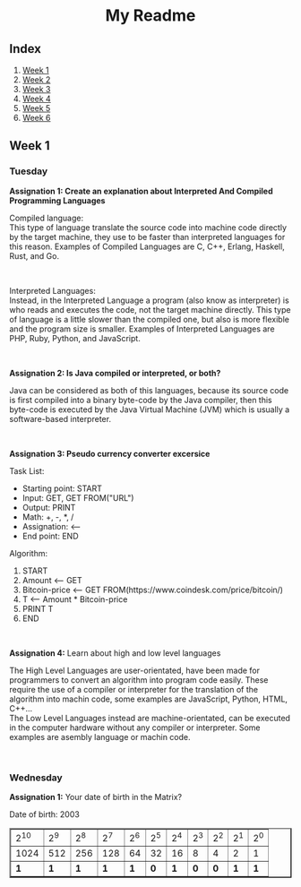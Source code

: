 <h1 align="center">My Readme</h>

<h2>Index</h2>
        
1. [Week 1](#week-1)
2. [Week 2](#week-2)
3. [Week 3](#week-3)
4. [Week 4](#week-4)
5. [Week 5](#week-5)
6. [Week 6](#week-6)

<h2 id="week-1">Week 1</h2>
    <h3>Tuesday</h3>
        <p><b>Assignation 1: Create an explanation about Interpreted And Compiled Programming Languages</b></p<>
        <p>Compiled language:<br>
        This type of language translate the source code into machine code directly by the target machine, they use to be faster than interpreted languages for this reason. Examples of Compiled Languages are C, C++, Erlang, Haskell, Rust, and Go. </p>
        <br>
        <p>Interpreted Languages:<br>
        Instead, in the Interpreted Language a program (also know as interpreter) is who reads and executes the code, not the target machine directly. This type of language is a little slower than the compiled one, but also is more flexible and the program size is smaller. Examples of Interpreted Languages are PHP, Ruby, Python, and JavaScript. </p>
<br>
        <p><b>Assignation 2: Is Java compiled or interpreted, or both?</b></p>
        <p>Java can be considered as both of this languages, because its source code is first compiled into a binary byte-code by the Java compiler, then this byte-code is executed by the Java Virtual Machine (JVM) which is usually a software-based interpreter. </p>
<br>
        <p><b>Assignation 3: Pseudo currency converter excersice</b></p>
        <p>
        Task List:
                <ul>
                        <li>Starting point: START</li>
                        <li>Input: GET, GET FROM("URL")</li>
                        <li>Output: PRINT
                        <li>Math: +, -, *, /</li>
                        <li>Assignation: <-- </li>
                        <li>End point: END</li>
                </ul>
        Algorithm:
                <ol>
                        <li>START</li>
                        <li>Amount <-- GET</li>
                        <li>Bitcoin-price <-- GET FROM(https://www.coindesk.com/price/bitcoin/)</li>
                        <li>T <-- Amount * Bitcoin-price</li>
                        <li>PRINT T</li>
                        <li>END</li>
                </ol>
        </p>
<br>
        <p><b>Assignation 4:</b> Learn about high and low level languages</p>
                <p>The High Level Languages are user-orientated, have been made for programmers to convert an algorithm into program code easily. These require the use of a compiler or interpreter for the translation of the algorithm into machin code, some examples are JavaScript, Python, HTML, C++...

<br>
                The Low Level Languages instead are machine-orientated, can be executed in the computer hardware without any compiler or interpreter. Some examples are asembly language or machin code.</p>
<br>

   <h3>Wednesday</h3>
        <p><b>Assignation 1:</b> Your date of birth in the Matrix?</p>
                <p>Date of birth: 2003</p>
                <table border="2px">
                        <tr>
                           <td>2<sup>10</sup></td>
                           <td>2<sup>9</sup></td>
                           <td>2<sup>8</sup></td>
                           <td>2<sup>7</sup></td>
                           <td>2<sup>6</sup></td>
                           <td>2<sup>5</sup></td>
                           <td>2<sup>4</sup></td>
                           <td>2<sup>3</sup></td>
                           <td>2<sup>2</sup></td>
                           <td>2<sup>1</sup></td>
                           <td>2<sup>0</sup></td>
                        </tr>
                        <tr>
                           <td>1024</td>
                           <td>512</td>
                           <td>256</td>
                           <td>128</td>
                           <td>64</td>
                           <td>32</td>
                           <td>16</td>
                           <td>8</td>
                           <td>4</td>
                           <td>2</td>
                           <td>1</td>
                        </tr>
                           <td><b>1</b></td>
                           <td><b>1</b></td>
                           <td><b>1</b></td>
                           <td><b>1</b></td>
                           <td><b>1</b></td>
                           <td><b>0</b></td>
                           <td><b>1</b></td>
                           <td><b>0</b></td>
                           <td><b>0</b></td>
                           <td><b>1</b></td>
                           <td><b>1</b></td>
                </table>